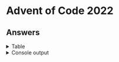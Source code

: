 # Advent of Code 2022


## Answers

<details>
<summary>Table</summary>
    <table>
        <tr>
            <th></th>
            <th>Part 1</th>
            <th>Part 2</th>
        </tr>
        <tr>
            <td><a href="src/main/java/com/lewisbirks/adventofcode/day/Day1.java">Day 1</a></td>
            <td>69501</td>
            <td>202346</td>
        </tr>
        <tr>
            <td><a href="src/main/java/com/lewisbirks/adventofcode/day/Day2.java">Day 2</a></td>
            <td>10994</td>
            <td>12526</td>
        </tr>
        <tr>
            <td><a href="src/main/java/com/lewisbirks/adventofcode/day/Day3.java">Day 3</a></td>
            <td>8202</td>
            <td>2864</td>
        </tr>
        <tr>
            <td><a href="src/main/java/com/lewisbirks/adventofcode/day/Day4.java">Day 4</a></td>
            <td>462</td>
            <td>835</td>
        </tr>
        <tr>
            <td><a href="src/main/java/com/lewisbirks/adventofcode/day/Day5.java">Day 5</a></td>
            <td>BWNCQRMDB</td>
            <td>NHWZCBNBF</td>
        </tr>
        <tr>
            <td><a href="src/main/java/com/lewisbirks/adventofcode/day/Day6.java">Day 6</a></td>
            <td>1647</td>
            <td>2447</td>
        </tr>
        <tr>
            <td><a href="src/main/java/com/lewisbirks/adventofcode/day/Day7.java">Day 7</a></td>
            <td>1513699</td>
            <td>7991939</td>
        </tr>
        <tr>
            <td><a href="src/main/java/com/lewisbirks/adventofcode/day/Day8.java">Day 8</a></td>
            <td>1812</td>
            <td>315495</td>
        </tr>
        <tr>
            <td><a href="src/main/java/com/lewisbirks/adventofcode/day/Day9.java">Day 9</a></td>
            <td>6023</td>
            <td>2533</td>
        </tr>
        <tr>
            <td><a href="src/main/java/com/lewisbirks/adventofcode/day/Day10.java">Day 10</a></td>
            <td>10760</td>
            <td>FPGPHFGH</td>
        </tr>
    </table>
</details>
<details>
    <summary>Console output</summary>
    <pre>
==========================
Year 2022
==========================
Day 01: Calorie Counting
	Part 1: 69501 (2ms)
	Part 2: 202346 (1ms)
Day 02: Rock Paper Scissors
	Part 1: 10994 (1ms)
	Part 2: 12526 (0ms)
Day 03: Rucksack Reorganization
	Part 1: 8202 (3ms)
	Part 2: 2864 (1ms)
Day 04: Camp Cleanup
	Part 1: 462 (0ms)
	Part 2: 835 (0ms)
Day 05: Supply Stacks
	Part 1: BWNCQRMDB (2ms)
	Part 2: NHWZCBNBF (2ms)
Day 06: Tuning Trouble
	Part 1: 1647 (1ms)
	Part 2: 2447 (0ms)
Day 07: No Space Left On Device
	Part 1: 1513699 (2ms)
	Part 2: 7991939 (2ms)
Day 08: Treetop Tree House
	Part 1: 1812 (1ms)
	Part 2: 315495 (1ms)
Day 09: Rope Bridge
	Part 1: 6023 (17ms)
	Part 2: 2533 (5ms)
Day 10: Cathode-Ray Tube
	Part 1: 10760 (0ms)
	Part 2: 
####.###...##..###..#..#.####..##..#..#.
#....#..#.#..#.#..#.#..#.#....#..#.#..#.
###..#..#.#....#..#.####.###..#....####.
#....###..#.##.###..#..#.#....#.##.#..#.
#....#....#..#.#....#..#.#....#..#.#..#.
#....#.....###.#....#..#.#.....###.#..#.
 (0ms)

==========================
</pre>
</details>

